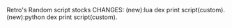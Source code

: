 Retro's Random script stocks
CHANGES:
(new):lua dex print script(custom).
(new):python dex print script(custom).
